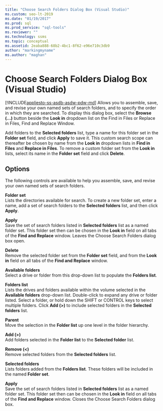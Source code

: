 ```yaml
---
title: "Choose Search Folders Dialog Box (Visual Studio)"
ms.custom: seo-lt-2019
ms.date: "01/19/2017"
ms.prod: sql
ms.prod_service: "sql-tools"
ms.reviewer: ""
ms.technology: ssms
ms.topic: conceptual
ms.assetid: 2eaba888-68b2-4bc1-8f62-e96e710c3db9
author: "markingmyname"
ms.author: "maghan"
---
```

# Choose Search Folders Dialog Box (Visual Studio)
[!INCLUDE[appliesto-ss-asdb-asdw-pdw-md](../../includes/appliesto-ss-asdb-asdw-pdw-md.md)]
Allows you to assemble, save, and revise your own named sets of search folders, and to specify the order in which they are searched. To display this dialog box, select the **Browse (...)** button beside the **Look in** dropdown list on the Find in Files or Replace in Files, Find and Replace Window.  
  
Add folders to the **Selected folders** list, type a name for this folder set in the **Folder set** field, and click **Apply** to save it. This custom search scope can thereafter be chosen by name from the **Look in** dropdown lists in **Find in Files** and **Replace in Files**. To remove a custom folder set from the **Look in** lists, select its name in the **Folder set** field and click **Delete**.  
  
## Options  
The following controls are available to help you assemble, save, and revise your own named sets of search folders.  
  
**Folder set**  
Lists the directories available for search. To create a new folder set, enter a name, add a set of search folders to the **Selected folders** list, and then click **Apply**.  
  
**Apply**  
Save the set of search folders listed in **Selected folders** list as a named folder set. This folder set then can be chosen in the **Look in** field on all tabs of the **Find and Replace** window. Leaves the Choose Search Folders dialog box open.  
  
**Delete**  
Remove the selected folder set from the **Folder set** field, and from the **Look in** field on all tabs of the **Find and Replace** window.  
  
**Available folders**  
Select a drive or folder from this drop-down list to populate the **Folders list**.  
  
**Folders list**  
Lists the drives and folders available within the volume selected in the **Available folders** drop-down list. Double-click to expand any drive or folder listed. Select a folder, or hold down the SHIFT or CONTROL keys to select multiple folders. Click **Add (>)** to include selected folders in the **Selected folders** list.  
  
**Parent**  
Move the selection in the **Folder list** up one level in the folder hierarchy.  
  
**Add (>)**  
Add folders selected in the **Folder list** to the **Selected folder** list.  
  
**Remove (<)**  
Remove selected folders from the **Selected folders** list.  
  
**Selected folders**  
Lists folders added from the **Folders list**. These folders will be included in the named **Folder set**.  
  
**Apply**  
Save the set of search folders listed in **Selected folders** list as a named folder set. This folder set then can be chosen in the **Look in** field on all tabs of the **Find and Replace** window. Closes the Choose Search Folders dialog box.  
